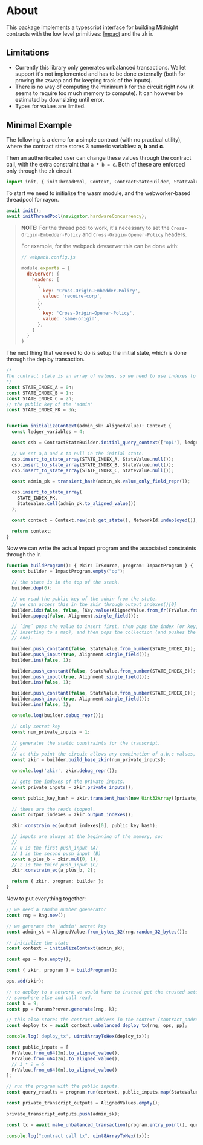 # About

This package implements a typescript interface for building Midnight contracts
with the low level primitives:
[Impact](https://docs.midnight.network/develop/how-midnight-works/impact) and
the zk ir.

## Limitations

- Currently this library only generates unbalanced transactions. Wallet support
it's not implemented and has to be done externally (both for proving the zswap
and for keeping track of the inputs).
- There is no way of computing the minimum k for the circuit right now (it
seems to require too much memory to compute). It can however be estimated by
downsizing until error.
- Types for values are limited.

## Minimal Example

The following is a demo for a simple contract (with no practical utility), where
the contract state stores 3 numeric variables: **a**, **b** and **c**.

Then an authenticated user can change these values through the contract call,
with the extra constraint that `a * b = c`. Both of these are enforced only
through the zk circuit.

```ts
import init, { initThreadPool, Context, ContractStateBuilder, StateValue, FrValue, AlignedValue, transient_hash, Rng, NetworkId, Ops, ImpactProgram, Alignment, Key, IrSource, ParamsProver, AlignedValues, make_unbalanced_transaction } from 'midnight-vm-builders';
```

To start we need to initialize the wasm module, and the webworker-based threadpool for rayon.

```ts
await init();
await initThreadPool(navigator.hardwareConcurrency);
```

>  **NOTE:** For the thread pool to work, it's necessary to set the
>  `Cross-Origin-Embedder-Policy` and `Cross-Origin-Opener-Policy` headers.
>
>  For example, for the webpack devserver this can be done with:
>
>  ```js
>  // webpack.config.js
>
>  module.exports = {
>    devServer: {
>      headers: [
>        {
>          key: 'Cross-Origin-Embedder-Policy',
>          value: 'require-corp',
>        },
>        {
>          key: 'Cross-Origin-Opener-Policy',
>          value: 'same-origin',
>        },
>      ]
>    }
>  }
>  ```

The next thing that we need to do is setup the initial state, which is done
through the deploy transaction.

```ts
/* 
The contract state is an array of values, so we need to use indexes to refer to the state variables.
*/
const STATE_INDEX_A = 0n;
const STATE_INDEX_B = 1n;
const STATE_INDEX_C = 2n;
// the public key of the 'admin'
const STATE_INDEX_PK = 3n;


function initializeContext(admin_sk: AlignedValue): Context {
  const ledger_variables = 4;

  const csb = ContractStateBuilder.initial_query_context(["op1"], ledger_variables);

  // we set a,b and c to null in the initial state.
  csb.insert_to_state_array(STATE_INDEX_A, StateValue.null());
  csb.insert_to_state_array(STATE_INDEX_B, StateValue.null());
  csb.insert_to_state_array(STATE_INDEX_C, StateValue.null());

  const admin_pk = transient_hash(admin_sk.value_only_field_repr());

  csb.insert_to_state_array(
    STATE_INDEX_PK,
    StateValue.cell(admin_pk.to_aligned_value())
  );

  const context = Context.new(csb.get_state(), NetworkId.undeployed());

  return context;
}
```

Now we can write the actual Impact program and the associated constraints
through the ir.

```ts
function buildProgram(): { zkir: IrSource, program: ImpactProgram } {
  const builder = ImpactProgram.empty("op");

  // the state is in the top of the stack.
  builder.dup(0);

  // we read the public key of the admin from the state.
  // we can access this in the zkir through output_indexes()[0]
  builder.idx(false, false, [Key.value(AlignedValue.from_fr(FrValue.from_u64(STATE_INDEX_PK)))]);
  builder.popeq(false, Alignment.single_field());

  // `ins` pops the value to insert first, then pops the index (or key, if
  // inserting to a map), and then pops the collection (and pushes the updated
  // one).

  builder.push_constant(false, StateValue.from_number(STATE_INDEX_A));
  builder.push_input(true, Alignment.single_field());
  builder.ins(false, 1);

  builder.push_constant(false, StateValue.from_number(STATE_INDEX_B));
  builder.push_input(true, Alignment.single_field());
  builder.ins(false, 1);

  builder.push_constant(false, StateValue.from_number(STATE_INDEX_C));
  builder.push_input(true, Alignment.single_field());
  builder.ins(false, 1);

  console.log(builder.debug_repr());

  // only secret key
  const num_private_inputs = 1;

  // generates the static constraints for the transcript.
  // 
  // at this point the circuit allows any combination of a,b,c values, and any private key.
  const zkir = builder.build_base_zkir(num_private_inputs);

  console.log('zkir', zkir.debug_repr());

  // gets the indexes of the private inputs.
  const private_inputs = zkir.private_inputs();

  const public_key_hash = zkir.transient_hash(new Uint32Array([private_inputs[0]]));

  // these are the reads (popeq).
  const output_indexes = zkir.output_indexes();

  zkir.constrain_eq(output_indexes[0], public_key_hash);

  // inputs are always at the beginning of the memory, so:
  // 
  // 0 is the first push_input (A)
  // 1 is the second push_input (B)
  const a_plus_b = zkir.mul(0, 1);
  // 2 is the third push_input (C)
  zkir.constrain_eq(a_plus_b, 2);

  return { zkir, program: builder };
}
```

Now to put everything together:

```ts
// we need a random number gnenerator
const rng = Rng.new();

// we generate the 'admin' secret key
const admin_sk = AlignedValue.from_bytes_32(rng.random_32_bytes());

// initialize the state
const context = initializeContext(admin_sk);

const ops = Ops.empty();

const { zkir, program } = buildProgram();

ops.add(zkir);

// to deploy to a network we would have to instead get the trusted setup from
// somewhere else and call read.
const k = 9;
const pp = ParamsProver.generate(rng, k);

// this also stores the contract address in the context (contract_address())
const deploy_tx = await context.unbalanced_deploy_tx(rng, ops, pp);

console.log('deploy_tx', uint8ArrayToHex(deploy_tx));

const public_inputs = [
  FrValue.from_u64(3n).to_aligned_value(),
  FrValue.from_u64(2n).to_aligned_value(),
  // 3 * 2 = 6
  FrValue.from_u64(6n).to_aligned_value()
];

// run the program with the public inputs.
const query_results = program.run(context, public_inputs.map(StateValue.cell));

const private_transcript_outputs = AlignedValues.empty();

private_transcript_outputs.push(admin_sk);

const tx = await make_unbalanced_transaction(program.entry_point(), query_results, AlignedValues.from_array(public_inputs), private_transcript_outputs, zkir, rng, context, pp);

console.log("contract call tx", uint8ArrayToHex(tx));
```
